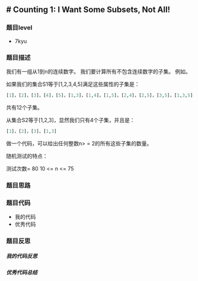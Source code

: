 ## # Counting 1: I Want Some Subsets, Not All!
### 题目level
* 7kyu

### 题目描述
我们有一组从1到n的连续数字。 我们要计算所有不包含连续数字的子集。 例如。

如果我们的集合S1等于[1,2,3,4,5]满足这些属性的子集是：
```python
[1]，[2]，[3]，[4]，[5]，[1,3]，[1,4]，[1,5]，[2,4]，[2,5]，[3,5]，[1,3,5]
```
共有12个子集。

从集合S2等于[1,2,3]，显然我们只有4个子集，并且是：
```python
[1]，[2]，[3]，[1,3]
```
做一个代码，可以给出任何整数n> = 2的所有这些子集的数量。

随机测试的特点：

测试次数= 80
10 <= n <= 75
### 题目思路
### 题目代码
* 我的代码
* 优秀代码
### 题目反思
##### 我的代码反思

##### 优秀代码总结
